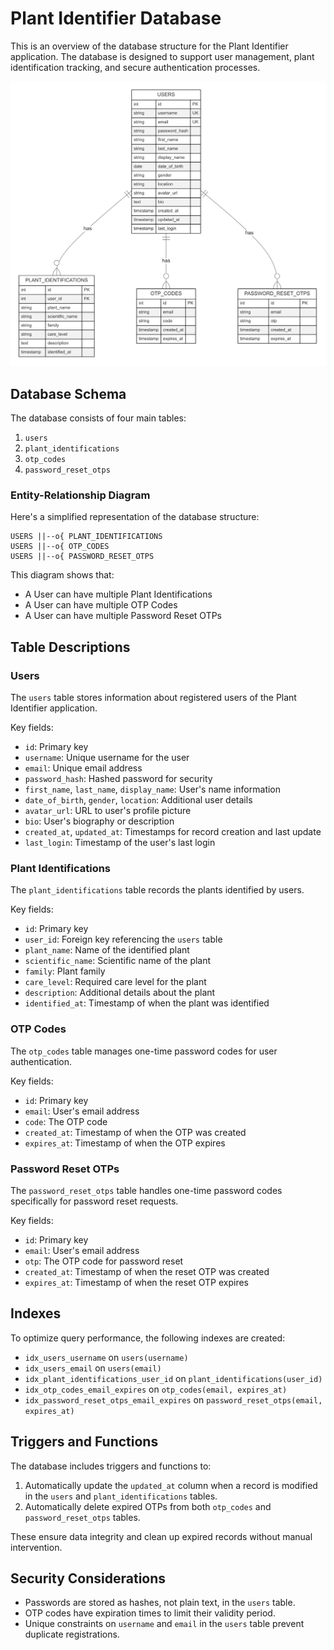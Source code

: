 # Plant Identifier Database

This is an overview of the database structure for the Plant Identifier application. The database is designed to support user management, plant identification tracking, and secure authentication processes.

![Entity Relationship Diagram](/diagram_system/Plant%20Identifier%20Database/Entity_Relationship_Diagram.png)

## Database Schema

The database consists of four main tables:

1. `users`
2. `plant_identifications`
3. `otp_codes`
4. `password_reset_otps`

### Entity-Relationship Diagram

Here's a simplified representation of the database structure:

```
USERS ||--o{ PLANT_IDENTIFICATIONS
USERS ||--o{ OTP_CODES
USERS ||--o{ PASSWORD_RESET_OTPS
```

This diagram shows that:

- A User can have multiple Plant Identifications
- A User can have multiple OTP Codes
- A User can have multiple Password Reset OTPs

## Table Descriptions

### Users

The `users` table stores information about registered users of the Plant Identifier application.

Key fields:

- `id`: Primary key
- `username`: Unique username for the user
- `email`: Unique email address
- `password_hash`: Hashed password for security
- `first_name`, `last_name`, `display_name`: User's name information
- `date_of_birth`, `gender`, `location`: Additional user details
- `avatar_url`: URL to user's profile picture
- `bio`: User's biography or description
- `created_at`, `updated_at`: Timestamps for record creation and last update
- `last_login`: Timestamp of the user's last login

### Plant Identifications

The `plant_identifications` table records the plants identified by users.

Key fields:

- `id`: Primary key
- `user_id`: Foreign key referencing the `users` table
- `plant_name`: Name of the identified plant
- `scientific_name`: Scientific name of the plant
- `family`: Plant family
- `care_level`: Required care level for the plant
- `description`: Additional details about the plant
- `identified_at`: Timestamp of when the plant was identified

### OTP Codes

The `otp_codes` table manages one-time password codes for user authentication.

Key fields:

- `id`: Primary key
- `email`: User's email address
- `code`: The OTP code
- `created_at`: Timestamp of when the OTP was created
- `expires_at`: Timestamp of when the OTP expires

### Password Reset OTPs

The `password_reset_otps` table handles one-time password codes specifically for password reset requests.

Key fields:

- `id`: Primary key
- `email`: User's email address
- `otp`: The OTP code for password reset
- `created_at`: Timestamp of when the reset OTP was created
- `expires_at`: Timestamp of when the reset OTP expires

## Indexes

To optimize query performance, the following indexes are created:

- `idx_users_username` on `users(username)`
- `idx_users_email` on `users(email)`
- `idx_plant_identifications_user_id` on `plant_identifications(user_id)`
- `idx_otp_codes_email_expires` on `otp_codes(email, expires_at)`
- `idx_password_reset_otps_email_expires` on `password_reset_otps(email, expires_at)`

## Triggers and Functions

The database includes triggers and functions to:

1. Automatically update the `updated_at` column when a record is modified in the `users` and `plant_identifications` tables.
2. Automatically delete expired OTPs from both `otp_codes` and `password_reset_otps` tables.

These ensure data integrity and clean up expired records without manual intervention.

## Security Considerations

- Passwords are stored as hashes, not plain text, in the `users` table.
- OTP codes have expiration times to limit their validity period.
- Unique constraints on `username` and `email` in the `users` table prevent duplicate registrations.
